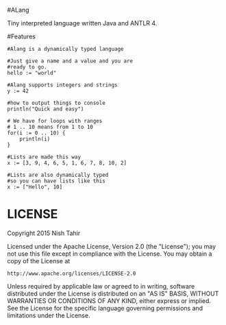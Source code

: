 #ALang

Tiny interpreted language written Java and ANTLR 4.

#Features
```
#Alang is a dynamically typed language
    
#Just give a name and a value and you are
#ready to go.
hello := "world"
    
#Alang supports integers and strings
y := 42
    
#how to output things to console
println("Quick and easy")
    
# We have for loops with ranges
# 1 .. 10 means from 1 to 10
for(i := 0 .. 10) {
    println(i)
}
    
#Lists are made this way
x := [3, 9, 4, 6, 5, 1, 6, 7, 8, 10, 2]
    
#Lists are also dynamically typed
#so you can have lists like this
x := ["Hello", 10]
```

# LICENSE
Copyright 2015 Nish Tahir

Licensed under the Apache License, Version 2.0 (the "License");
you may not use this file except in compliance with the License.
You may obtain a copy of the License at

    http://www.apache.org/licenses/LICENSE-2.0

Unless required by applicable law or agreed to in writing, software
distributed under the License is distributed on an "AS IS" BASIS,
WITHOUT WARRANTIES OR CONDITIONS OF ANY KIND, either express or implied.
See the License for the specific language governing permissions and
limitations under the License.
